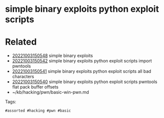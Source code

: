 # simple binary exploits python exploit scripts

# Related

- [20221003150548](/zet/20221003150548/README.md) simple binary exploits
- [20221003150542](/zet/20221003150542/README.md) simple binary exploits python exploit scripts import pwntools
- [20221003150541](/zet/20221003150541/README.md) simple binary exploits python exploit scripts all bad characters
- [20221003150540](/zet/20221003150540/README.md) simple binary exploits python exploit scripts pwntools flat pack buffer offsets
- ~/kb/hacking/pwn/basic-win-pwn.md

Tags:

    #assorted #hacking #pwn #basic
